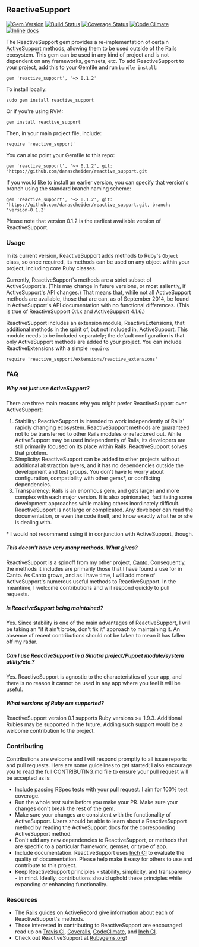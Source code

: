 ## ReactiveSupport 
[![Gem Version](https://badge.fury.io/rb/reactive_support.svg)](http://badge.fury.io/rb/reactive_support) [![Build Status](https://travis-ci.org/danascheider/reactive_support.svg?branch=master)](https://travis-ci.org/danascheider/reactive_support) [![Coverage Status](https://img.shields.io/coveralls/danascheider/reactive_support.svg)](https://coveralls.io/r/danascheider/reactive_support) [![Code Climate](https://codeclimate.com/github/danascheider/reactive_support/badges/gpa.svg)](https://codeclimate.com/github/danascheider/reactive_support) [![Inline docs](http://inch-ci.org/github/danascheider/reactive_support.svg?branch=master)](http://inch-ci.org/github/danascheider/reactive_support)

The ReactiveSupport gem provides a re-implementation of certain [ActiveSupport](https://github.com/rails/activesupport)
methods, allowing them to be used outside of the Rails ecosystem. This gem can 
be used in any kind of project and is not dependent on any frameworks, gemsets, etc.
To add ReactiveSupport to your project, add this to your Gemfile and run `bundle install`:
<pre><code>gem 'reactive_support', '~> 0.1.2'</code></pre>
To install locally:
<pre><code>sudo gem install reactive_support</code></pre>
Or if you're using RVM: 
<pre><code>gem install reactive_support</code></pre>
Then, in your main project file, include:
<pre><code>require 'reactive_support'</code></pre>

You can also point your Gemfile to this repo:
<pre><code>gem 'reactive_support', '~> 0.1.2', git: 'https://github.com/danascheider/reactive_support.git</code></pre>

If you would like to install an earlier version, you can specify that version's branch
using the standard branch naming scheme:
<pre><code>gem 'reactive_support', '~> 0.1.2', git: 'https://github.com/danascheider/reactive_support.git, branch: 'version-0.1.2'</code></pre>

Please note that version 0.1.2 is the earliest available version of ReactiveSupport.

### Usage
In its current version, ReactiveSupport adds methods to Ruby's `Object` class, so
once required, its methods can be used on any object within your project, including
core Ruby classes.

Currently, ReactiveSupport's methods are a strict subset of ActiveSupport's. (This may 
change in future versions, or most saliently, if ActiveSupport's API changes.)
That means that, while not all ActiveSupport methods are available, those that are can,
as of September 2014, be found in ActiveSupport's API documentation with no functional
differences. (This is true of ReactiveSupport 0.1.x and ActiveSupport 4.1.6.)

ReactiveSupport includes an extension module, ReactiveExtensions, that additional 
methods in the spirit of, but not included in, ActiveSupport. This module needs to 
be included separately; the default configuration is that only ActiveSupport methods 
are added to your project. You can include ReactiveExtensions with a simple `require`:
<pre><code>require 'reactive_support/extensions/reactive_extensions'</pre></code>

### FAQ
##### Why not just use ActiveSupport?
There are three main reasons why you might prefer ReactiveSupport over ActiveSupport:
  1. Stability: ReactiveSupport is intended to work independently of Rails' rapidly changing 
     ecosystem. ReactiveSupport methods are guaranteed not to be transferred to other
     Rails modules or refactored out. While ActiveSupport may be used independently of
     Rails, its developers are still primarily focused on its place within Rails.
     ReactiveSupport solves that problem.
  2. Simplicity: ReactiveSupport can be added to other projects without additional abstraction
     layers, and it has no dependencies outside the development and test groups. You
     don't have to worry about configuration, compatibility with other gems*, or
     conflicting dependencies.
  3. Transparency: Rails is an enormous gem, and gets larger and more complex with each major version.
     It is also opinionated, facilitating some development approaches while making
     others inordinately difficult. ReactiveSupport is not large or complicated. Any
     developer can read the documentation, or even the code itself, and know exactly what
     he or she is dealing with.

\* I would not recommend using it in conjunction with ActiveSupport, though.

##### This doesn't have very many methods. What gives?
ReactiveSupport is a spinoff from my other project, [Canto](https://github.com/danascheider/canto).
Consequently, the methods it includes are primarily those that I have found a use for 
in Canto. As Canto grows, and as I have time, I will add more of ActiveSupport's 
numerous useful methods to ReactiveSupport. In the meantime, I welcome contributions
and will respond quickly to pull requests.

##### Is ReactiveSupport being maintained?
Yes. Since stability is one of the main advantages of ReactiveSupport, I will be taking
an "if it ain't broke, don't fix it" approach to maintaining it. An absence of recent
contributions should not be taken to mean it has fallen off my radar.

##### Can I use ReactiveSupport in a Sinatra project/Puppet module/system utility/etc.?
Yes. ReactiveSupport is agnostic to the characteristics of your app, and there is no
reason it cannot be used in any app where you feel it will be useful.

##### What versions of Ruby are supported?
ReactiveSupport version 0.1 supports Ruby versions >= 1.9.3. Additional Rubies
may be supported in the future. Adding such support would be a welcome contribution
to the project.

### Contributing
Contributions are welcome and I will respond promptly to all issue reports and pull
requests. Here are some guidelines to get started; I also encourage you to read the 
full CONTRIBUTING.md file to ensure your pull request will be accepted as is:
  * Include passing RSpec tests with your pull request. I aim for 100% test coverage.
  * Run the whole test suite before you make your PR. Make sure your changes don't
    break the rest of the gem.
  * Make sure your changes are consistent with the functionality of ActiveSupport.
    Users should be able to learn about a ReactiveSupport method by reading the 
    ActiveSupport docs for the corresponding ActiveSupport method.
  * Don't add any new dependencies to ReactiveSupport, or methods that are specific
    to a particular framework, gemset, or type of app.
  * Include documentation. ReactiveSupport uses [Inch CI](http://inch-ci.org) to
    evaluate the quality of documentation. Please help make it easy for others to
    use and contribute to this project.
  * Keep ReactiveSupport principles - stability, simplicity, and transparency - in mind.
    Ideally, contributions should uphold these principles while expanding or 
    enhancing functionality.

### Resources
  * The [Rails guides](http://guides.rubyonrails.org/active_support_core_extensions.html) on
    ActiveRecord give information about each of ReactiveSupport's methods.
  * Those interested in contributing to ReactiveSupport are encouraged read up on 
    [Travis CI](http://travis-ci.org), [Coveralls](http://coveralls.io), 
    [CodeClimate](http://codeclimate.com), and [Inch CI](http://inch-ci.org).
  * Check out ReactiveSupport at [Rubygems.org](http://rubygems.org/gems/reactive_support)!